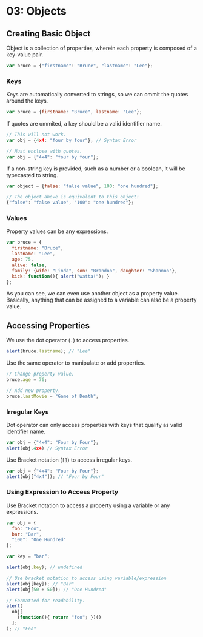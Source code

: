 # 03: Objects

## Creating Basic Object

Object is a collection of properties, wherein each property is composed of a key-value pair.

```js
var bruce = {"firstname": "Bruce", "lastname": "Lee"};
```

### Keys

Keys are automatically converted to strings, so we can ommit the quotes around the keys.

```js
var bruce = {firstname: "Bruce", lastname: "Lee"};
```

If quotes are ommited, a key should be a valid identifier name.

```js
// This will not work.
var obj = {4x4: "four by four"}; // Syntax Error

// Must enclose with quotes.
var obj = {"4x4": "four by four"};
```

If a non-string key is provided, such as a number or a boolean, it will be typecasted to string.

```js
var object = {false: "false value", 100: "one hundred"};

// The object above is equivalent to this object:
{"false": "false value", "100": "one hundred"};
```

### Values

Property values can be any expressions.

```js
var bruce = {
  firstname: "Bruce",
  lastname: "Lee",
  age: 75,
  alive: false,
  family: {wife: "Linda", son: "Brandon", daughter: "Shannon"},
  kick: function(){ alert("watta!"); }
};
```

As you can see, we can even use another object as a property value. Basically, anything that can be assigned to a variable can also be a property value.

## Accessing Properties

We use the dot operator (`.`) to access properties. 

```js
alert(bruce.lastname); // "Lee"
```

Use the same operator to manipulate or add properties.

```js
// Change property value.
bruce.age = 76;

// Add new property.
bruce.lastMovie = "Game of Death";
```

### Irregular Keys

Dot operator can only access properties with keys that qualify as valid identifier name.

```js
var obj = {"4x4": "Four by Four"};
alert(obj.4x4) // Syntax Error
```

Use Bracket notation (`[]`) to access irregular keys.

```js
var obj = {"4x4": "Four by Four"};
alert(obj["4x4"]); // "Four by Four"
```

### Using Expression to Access Property

Use Bracket notation to access a property using a variable or any expressions.

```js
var obj = {
  foo: "Foo", 
  bar: "Bar", 
  "100": "One Hundred"
};

var key = "bar";

alert(obj.key); // undefined

// Use bracket notation to access using variable/expression
alert(obj[key]); // "Bar"
alert(obj[50 + 50]); // "One Hundred"

// Formatted for readability.
alert(
  obj[
    (function(){ return "foo"; })()
  ];
); // "Foo"
```
